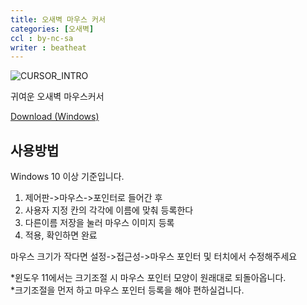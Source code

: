 ```yaml
---
title: 오새벽 마우스 커서 
categories: [오새벽]
ccl : by-nc-sa
writer : beatheat
---
```


![CURSOR_INTRO](https://cdn.discordapp.com/attachments/987651683687481394/987651807360729099/cursor_intro.png)

귀여운 오새벽 마우스커서

[Download (Windows)](https://cdn.discordapp.com/attachments/987652135107850315/987745628308275210/oh_dawn_cursor_kr_v1.0.zip)  



사용방법
---

Windows 10 이상 기준입니다.


1. 제어판->마우스->포인터로 들어간 후
2. 사용자 지정 칸의 각각에 이름에 맞춰 등록한다
3. 다른이름 저장을 눌러 마우스 이미지 등록
4. 적용, 확인하면 완료   


마우스 크기가 작다면
설정->접근성->마우스 포인터 및 터치에서 수정해주세요

*윈도우 11에서는 크기조절 시 마우스 포인터 모양이 원래대로 되돌아옵니다.   
*크기조절을 먼저 하고 마우스 포인터 등록을 해야 편하실겁니다.   
